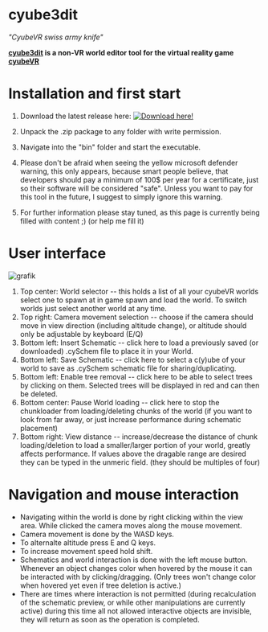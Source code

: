 # cyube3dit
*"CyubeVR swiss army knife"*

**[cyube3dit](http://cyube3dit.el-wa.org) is a non-VR world editor tool for the virtual reality game [cyubeVR](http://www.cyubevr.com)**



# Installation and first start
1. Download the latest release here:
[![Download here!](https://cdn.discordapp.com/attachments/597106606643216385/775474419093995550/68747470733a2f2f63646e2e617373697374616e742e6d6f652f696d616765732f4d6f64417373697374616e742f49636f6e.svg)](https://github.com/m0w1337/CyubE3dit_wicked/releases)

2. Unpack the .zip package to any folder with write permission.
3. Navigate into the "bin" folder and start the executable.
4. Please don't be afraid when seeing the yellow microsoft defender warning, this only appears, because smart people believe, that developers should pay a minimum of 100$ per year for a certificate, just so their software will be considered "safe". Unless you want to pay for this tool in the future, I suggest to simply ignore this warning.
5. For further information please stay tuned, as this page is currently being filled with content ;) (or help me fill it)

# User interface
![grafik](https://user-images.githubusercontent.com/11231913/118854630-3adc6800-b8d5-11eb-8c76-f8b323ba4cc0.png)

1. Top center: World selector -- this holds a list of all your cyubeVR worlds select one to spawn at in game spawn and load the world. To switch worlds just select another world at any time.
2. Top right: Camera movement selection -- choose if the camera should move in view direction (including altitude change), or altitude should only be adjustable by keyboard (E/Q)
3. Bottom left: Insert Schematic -- click here to load a previously saved (or downloaded) .cySchem file to place it in your World.
4. Bottom left: Save Schematic -- click here to select a c(y)ube of your world to save as .cySchem schematic file for sharing/duplicating.
5. Bottom left: Enable tree removal -- click here to be able to select trees by clicking on them. Selected trees will be displayed in red and can then be deleted.
6. Bottom center: Pause World loading -- click here to stop the chunkloader from loading/deleting chunks of the world (if you want to look from far away, or just increase performance during schematic placement)
7. Bottom right: View distance -- increase/decrease the distance of chunk loading/deletion to load a smaller/larger portion of your world, greatly affects performance. If values above the dragable range are desired they can be typed in the unmeric field. (they should be multiples of four)

# Navigation and mouse interaction
- Navigating within the world is done by right clicking within the view area. While clicked the camera moves along the mouse movement. 
- Camera movement is done by the WASD keys. 
- To alternalte altitude press E and Q keys. 
- To increase movement speed hold shift.
- Schematics and world interaction is done with the left mouse button. Whenever an object changes color when hovered by the mouse it can be interacted with by clicking/dragging. (Only trees won't change color when hovered yet even if tree deletion is active.)
- There are times where interaction is not permitted (during recalculation of the schematic preview, or while other manipulations are currently active) during this time all not allowed interactive objects are invisible, they will return as soon as the operation is completed.
